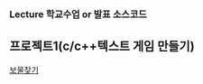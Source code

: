 ### Lecture 학교수업 or 발표 소스코드 
## 프로젝트1(c/c++텍스트 게임 만들기)

[보물찾기](https://github.com/2018130/Lecture/tree/main/Game/1012)

